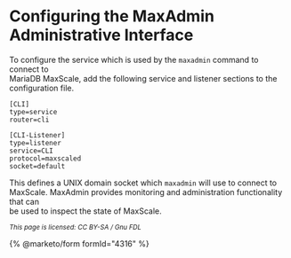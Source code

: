 # Configuring the MaxAdmin Administrative Interface

To configure the service which is used by the `maxadmin` command to connect to\
MariaDB MaxScale, add the following service and listener sections to the\
configuration file.

```
[CLI]
type=service
router=cli

[CLI-Listener]
type=listener
service=CLI
protocol=maxscaled
socket=default
```

This defines a UNIX domain socket which `maxadmin` will use to connect to\
MaxScale. MaxAdmin provides monitoring and administration functionality that can\
be used to inspect the state of MaxScale.

<sub>_This page is licensed: CC BY-SA / Gnu FDL_</sub>

{% @marketo/form formId="4316" %}
